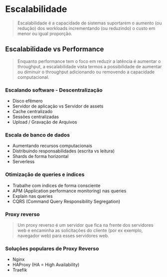 # Escalabilidade

> Escalabilidade é a capacidade de sistemas suportarem o aumento (ou redução) dos workloads incrementando (ou reduzindo) o custo em menor ou igual proporção.

## Escalabilidade vs Performance

> Enquanto performance tem o foco em reduzir a latência é aumentar o throughput, a escalabilidade vista termos a possibilidade de aumentar ou diminuir o throughput adicionando ou removendo a capacidade computacional.

### Escalando software - Descentralização

* Disco efêmero
* Servidor de aplicação vs Servidor de assets
* Cache centralizado
* Sessões centralizadas
* Upload / Gravação de Arquivos

### Escala de banco de dados

* Aumentando recursos computacionais 
* Distribuindo responsabilidades (escrita vs leitura)
* Shards de forma horizontal
* Serverless

### Otimização de queries e índices

* Trabalhe com índices de forma consciente
* APM (Application performance monitoring) nas queries
* Explain nas queries
* CQRS (Command Query Responsibility Segregation)

### Proxy reverso

> Um proxy reverso é um servidor que fica na frente dos servidores web e encaminha as solicitações do cliente (por ex exemplo, navegador web) para esses servidores web.

### Soluções populares de Proxy Reverso

* Nginx
* HAProxy (HA = High Availability)
* Traefik
